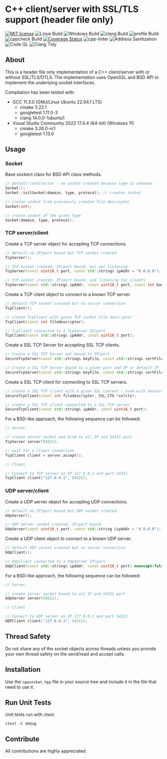 # C++ client/server with SSL/TLS support (header file only)
[![MIT license](https://img.shields.io/badge/license-MIT-blue.svg)](http://opensource.org/licenses/MIT)
![Linux Build](https://github.com/martelkr/cppsocket/actions/workflows/linux.yml/badge.svg)
![Windows Build](https://github.com/martelkr/cppsocket/actions/workflows/windows.yml/badge.svg)
![clang Build](https://github.com/martelkr/cppsocket/actions/workflows/clang.yml/badge.svg)
![profile Build](https://github.com/martelkr/cppsocket/actions/workflows/profile.yml/badge.svg)
![cppcheck Build](https://github.com/martelkr/cppsocket/actions/workflows/cppcheck.yml/badge.svg)
[![Coverage Status](https://coveralls.io/repos/github/martelkr/cppsocket/badge.svg?branch=main)](https://coveralls.io/github/martelkr/cppsocket?branch=main)
![cpp-linter](https://github.com/martelkr/cppsocket/actions/workflows/linter.yml/badge.svg)
![Address Sanitization](https://github.com/martelkr/cppsocket/actions/workflows/addressSanitization.yml/badge.svg)
![Code QL](https://github.com/martelkr/cppsocket/actions/workflows/codeql.yml/badge.svg)
![Clang Tidy](https://github.com/martelkr/cppsocket/actions/workflows/clang-tidy.yml/badge.svg)

## About
This is a header file only implementation of a C++ client/server with or without SSL/TLS/DTLS.
The implementation uses OpenSSL and BSD API to implement the underlying socket interfaces.

Compilation has been tested with:
- GCC 11.3.0 (GNU/Linux Ubuntu 22.04.1 LTS)
	- cmake 3.22.1
	- googletest 1.11.0-3
	- clang 14.0.0-1ubuntu1
- Visual Studio Community 2022 17.4.4 (64-bit) (Windows 11)
	- cmake 3.26.0-rc1
	- googletest 1.13.0

## Usage

### Socket

Base sockect class for BSD API class methods. 

```cpp
// default constructor - no socket created because type is unknown
Socket();
Socket::initSocket(domain, type, protocol); // creates socket

// create socket from previously created file descriptor
Socket(int);

// create socket of the given type
Socket(domain, type, protocol);


```

### TCP server/client

Create a TCP server object for accepting TCP connections. 

```cpp
// default no IP/port bound but TCP socket created
TcpServer(); 

// TCP socket created, IP/port bound, but not listening
TcpServer(const uint16_t port, const std::string& ipAddr = "0.0.0.0");

// TCP socket created, IP/port bound, and listening for clients
TcpServer(const std::string& ipAddr, const uint16_t port, const int backlog);
```

Create a TCP client object to connect to a known TCP server.

```cpp
// default TCP socket created but no server connection
TcpClient();

// create TcpClient with given TCP socket file descriptor
TcpClient(const int filedescriptor);

// TcpClient connected to a TcpServer IP/port
TcpClient(const std::string& ipAddr, const uint16_t port);
```

Create a SSL TCP Server for accepting SSL TCP clients.

```cpp
// Create a SSL TCP Server not bound to IP/port
SecureTcpServer(const std::string& keyFile, const std::string& certFile);

// Create a SSL TCP Server bound to a given port and IP or default IP
SecureTcpServer(const std::string& keyFile, const std::string& certFile, const uint16_t port, const std::string& ipAddr = "0.0.0.0");
```

Create a SSL TCP client for connecting to SSL TCP servers.

```cpp
// create a SSL TCP client with a given SSL context - used with SecureTcpServer::accept return
SecureTcpClient(const int filedescriptor, SSL_CTX *sslctx);

// create a SSL TCP client connected to a SSL TCP server
SecureTcpClient(const std::string& ipAddr, const uint16_t port);
```

For a BSD-like approach, the following sequence can be followed:

```cpp
// Server

// create server socket and bind to all IP and 54321 port
TcpServer server(54321);

// wait for a client connection
TcpClient client = server.accept();
```

```cpp
// Client

// Connect to TCP server on IP 127.0.0.1 and port 54321
TcpClient client("127.0.0.1", 54321);
```

### UDP server/client

Create a UDP server object for accepting UDP connections. 

```cpp
// default no IP/port bound but UDP socket created
UdpServer(); 

// UDP server socket created, IP/port bound
UdpServer(const uint16_t port, const std::string &ipAddr = "0.0.0.0");
```

Create a UDP client object to connect to a known UDP server.

```cpp
// default UDP socket created but no server connection
UdpClient();

// UdpClient connected to a UdpServer IP/port
UdpClient(const std::string& ipAddr, const uint16_t port) noexcept(false)
```

For a BSD-like approach, the following sequence can be followed:

```cpp
// Server

// create server socket bound to all IP and 54321 port
UdpServer server(54321);
```

```cpp
// Client

// Connect to UDP server on IP 127.0.0.1 and port 54321
UDPClient client("127.0.0.1", 54321);
```

## Thread Safety

Do not share any of the socket objects across threads unless you provide your own thread safety on the send/read and accept calls.

## Installation

Use the `cppsocket.hpp` file in your source tree and include it in the file that need to use it.

## Run Unit Tests

Unit tests run with ctest:
```
ctest -C debug
```

## Contribute
All contributions are highly appreciated.
